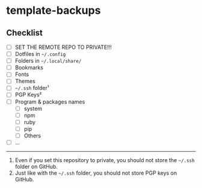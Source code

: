 # template-backups

## Checklist

- [ ] SET THE REMOTE REPO TO PRIVATE!!!
- [ ] Dotfiles in `~/.config`
- [ ] Folders in `~/.local/share/`
- [ ] Bookmarks
- [ ] Fonts
- [ ] Themes
- [ ] `~/.ssh` folder¹
- [ ] PGP Keys²
- [ ] Program & packages names
  - [ ] system
  - [ ] npm
  - [ ] ruby
  - [ ] pip
  - [ ] Others
- [ ] ...

---
1. Even if you set this repository to private, you should not store the `~/.ssh` folder on GitHub.
2. Just like with the `~/.ssh` folder, you should not store PGP keys on GitHub.
